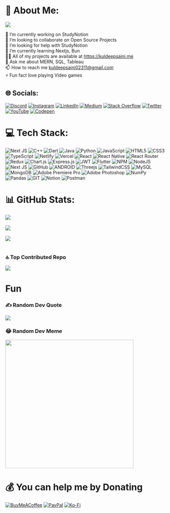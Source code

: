 # 💫 About Me:
![](https://visitcount.itsvg.in/api?id=kuldeepsaini23&label=Profile%20Views&color=0&icon=0&pretty=true)

🔭 I’m currently working on StudyNotion<br>👯 I’m looking to collaborate on Open Source Projects<br>🤝 I’m looking for help with StudyNotion<br>🌱 I’m currently learning Nextjs, Bun<br>👨‍💻 All of my projects are available at https://kuldeepsaini.me<br>💬 Ask me about MERN, SQL, Tableau<br>📫 How to reach me kuldeepsaini02311@gmail.com<br>⚡ Fun fact  love playing Video games

[//]: <## 🏆 GitHub Trophies ![](https://github-profile-trophy.vercel.app/?username=kuldeepsaini23&theme=dracula&no-frame=false&no-bg=true&margin-w=4)>

## 🌐 Socials:
[![Discord](https://img.shields.io/badge/Discord-%237289DA.svg?logo=discord&logoColor=white)](https://discord.gg/https://discord.gg/X8z7aJn) [![Instagram](https://img.shields.io/badge/Instagram-%23E4405F.svg?logo=Instagram&logoColor=white)](https://instagram.com/kuldeepsaini_23) [![LinkedIn](https://img.shields.io/badge/LinkedIn-%230077B5.svg?logo=linkedin&logoColor=white)](https://linkedin.com/in/kuldeepsaini_23) [![Medium](https://img.shields.io/badge/Medium-12100E?logo=medium&logoColor=white)](https://medium.com/@@techbro2311) [![Stack Overflow](https://img.shields.io/badge/-Stackoverflow-FE7A16?logo=stack-overflow&logoColor=white)](https://stackoverflow.com/users/19676461/kuldeepsaini-23) [![Twitter](https://img.shields.io/badge/Twitter-%231DA1F2.svg?logo=Twitter&logoColor=white)](https://twitter.com/kuldeepsaini_23) [![YouTube](https://img.shields.io/badge/YouTube-%23FF0000.svg?logo=YouTube&logoColor=white)](https://youtube.com/@@ultraflick) [![Codepen](https://img.shields.io/badge/Codepen-000000?style=for-the-badge&logo=codepen&logoColor=white)](https://codepen.io/kuldeepsaini23) 

# 💻 Tech Stack:
![Next JS](https://img.shields.io/badge/Next-black?style=flat-square&logo=next.js&logoColor=white)  ![C++](https://img.shields.io/badge/c++-%2300599C.svg?style=flat-square&logo=c%2B%2B&logoColor=white) ![Dart](https://img.shields.io/badge/dart-%230175C2.svg?style=flat-square&logo=dart&logoColor=white) ![Java](https://img.shields.io/badge/java-%23ED8B00.svg?style=flat-square&logo=java&logoColor=white) ![Python](https://img.shields.io/badge/python-3670A0?style=flat-square&logo=python&logoColor=ffdd54) ![JavaScript](https://img.shields.io/badge/javascript-%23323330.svg?style=flat-square&logo=javascript&logoColor=%23F7DF1E) ![HTML5](https://img.shields.io/badge/html5-%23E34F26.svg?style=flat-square&logo=html5&logoColor=white) ![CSS3](https://img.shields.io/badge/css3-%231572B6.svg?style=flat-square&logo=css3&logoColor=white) ![TypeScript](https://img.shields.io/badge/typescript-%23007ACC.svg?style=flat-square&logo=typescript&logoColor=white) ![Netlify](https://img.shields.io/badge/netlify-%23000000.svg?style=flat-square&logo=netlify&logoColor=#00C7B7) ![Vercel](https://img.shields.io/badge/vercel-%23000000.svg?style=flat-square&logo=vercel&logoColor=white) ![React](https://img.shields.io/badge/react-%2320232a.svg?style=flat-square&logo=react&logoColor=%2361DAFB) ![React Native](https://img.shields.io/badge/react_native-%2320232a.svg?style=flat-square&logo=react&logoColor=%2361DAFB) ![React Router](https://img.shields.io/badge/React_Router-CA4245?style=flat-square&logo=react-router&logoColor=white) ![Redux](https://img.shields.io/badge/redux-%23593d88.svg?style=flat-square&logo=redux&logoColor=white) ![Chart.js](https://img.shields.io/badge/chart.js-F5788D.svg?style=flat-square&logo=chart.js&logoColor=white) ![Express.js](https://img.shields.io/badge/express.js-%23404d59.svg?style=flat-square&logo=express&logoColor=%2361DAFB) ![JWT](https://img.shields.io/badge/JWT-black?style=flat-square&logo=JSON%20web%20tokens) ![Flutter](https://img.shields.io/badge/Flutter-%2302569B.svg?style=flat-square&logo=Flutter&logoColor=white) ![NPM](https://img.shields.io/badge/NPM-%23000000.svg?style=flat-square&logo=npm&logoColor=white) ![NodeJS](https://img.shields.io/badge/node.js-6DA55F?style=flat-square&logo=node.js&logoColor=white) ![Next JS](https://img.shields.io/badge/Next-black?style=flat-square&logo=next.js&logoColor=white) ![GitHub](https://img.shields.io/badge/GitHub-%23121011.svg?style=flat-square&logo=github&logoColor=white) ![ANDROID](https://img.shields.io/badge/android-%2320232a.svg?style=flat-square&logo=android&logoColor=%a4c639) ![Threejs](https://img.shields.io/badge/threejs-black?style=flat-square&logo=three.js&logoColor=white) ![TailwindCSS](https://img.shields.io/badge/tailwindcss-%2338B2AC.svg?style=flat-square&logo=tailwind-css&logoColor=white) ![MySQL](https://img.shields.io/badge/mysql-%2300f.svg?style=flat-square&logo=mysql&logoColor=white) ![MongoDB](https://img.shields.io/badge/MongoDB-%234ea94b.svg?style=flat-square&logo=mongodb&logoColor=white) ![Adobe Premiere Pro](https://img.shields.io/badge/Adobe%20Premiere%20Pro-9999FF.svg?style=flat-square&logo=Adobe%20Premiere%20Pro&logoColor=white) ![Adobe Photoshop](https://img.shields.io/badge/adobephotoshop-%2331A8FF.svg?style=flat-square&logo=adobephotoshop&logoColor=white) ![NumPy](https://img.shields.io/badge/numpy-%23013243.svg?style=flat-square&logo=numpy&logoColor=white) ![Pandas](https://img.shields.io/badge/pandas-%23150458.svg?style=flat-square&logo=pandas&logoColor=white) ![GIT](https://img.shields.io/badge/Git-fc6d26?style=flat-square&logo=git&logoColor=white) ![Notion](https://img.shields.io/badge/Notion-%23000000.svg?style=flat-square&logo=notion&logoColor=white) ![Postman](https://img.shields.io/badge/Postman-FF6C37?style=flat-square&logo=postman&logoColor=white)
# 📊 GitHub Stats:
![](https://github-readme-stats.vercel.app/api/top-langs/?username=kuldeepsaini23&theme=radical&hide_border=false&include_all_commits=true&count_private=true&layout=compact)<br/><br/>
![](https://github-readme-streak-stats.herokuapp.com/?user=kuldeepsaini23&theme=radical&hide_border=false)<br/><br/>
![](https://github-readme-stats.vercel.app/api?username=kuldeepsaini23&theme=radical&hide_border=false&include_all_commits=true&count_private=true)<br/><br/>


### 🔝 Top Contributed Repo
![](https://github-contributor-stats.vercel.app/api?username=kuldeepsaini23&limit=5&theme=dracula&combine_all_yearly_contributions=true)

# Fun
### ✍️ Random Dev Quote
![](https://quotes-github-readme.vercel.app/api?type=horizontal&theme=radical)


### 😂 Random Dev Meme
<img src='https://randommeme-five.vercel.app/' style="height: 400px;"/>

# 💰 You can help me by Donating
  [![BuyMeACoffee](https://img.shields.io/badge/Buy%20Me%20a%20Coffee-ffdd00?style=for-the-badge&logo=buy-me-a-coffee&logoColor=black)](https://buymeacoffee.com/kuldeepsaim) [![PayPal](https://img.shields.io/badge/PayPal-00457C?style=for-the-badge&logo=paypal&logoColor=white)](https://paypal.me/kuldeeepsaini2311) [![Ko-Fi](https://img.shields.io/badge/Ko--fi-F16061?style=for-the-badge&logo=ko-fi&logoColor=white)](https://ko-fi.com/kuldeepsaini) 





  
<!-- Proudly created with GPRM ( https://gprm.itsvg.in ) -->
